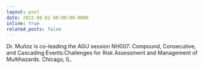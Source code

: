 ```yaml
---
layout: post
date: 2022-08-02 00:00:00-0000
inline: true
related_posts: false
---
```


Dr. Muñoz is co-leading the AGU session NH007: Compound, Consecutive, and Cascading Events:Challenges for Risk Assessment and Management of Multihazards. Chicago, IL.